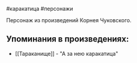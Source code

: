 #каракатица
#персонажи

Персонаж из произведений Корнея Чуковского.

## Упоминания в произведениях:
- [[Тараканище]] - "А за нею каракатица"
